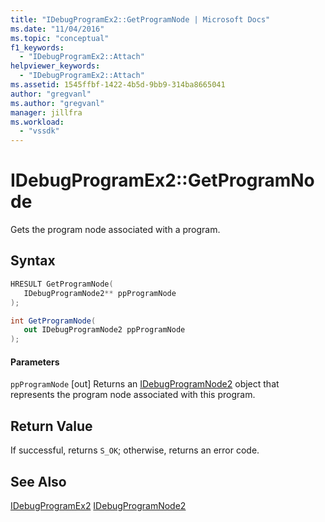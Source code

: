 ```yaml
---
title: "IDebugProgramEx2::GetProgramNode | Microsoft Docs"
ms.date: "11/04/2016"
ms.topic: "conceptual"
f1_keywords:
  - "IDebugProgramEx2::Attach"
helpviewer_keywords:
  - "IDebugProgramEx2::Attach"
ms.assetid: 1545ffbf-1422-4b5d-9bb9-314ba8665041
author: "gregvanl"
ms.author: "gregvanl"
manager: jillfra
ms.workload:
  - "vssdk"
---
```

# IDebugProgramEx2::GetProgramNode
Gets the program node associated with a program.

## Syntax

```cpp
HRESULT GetProgramNode( 
   IDebugProgramNode2** ppProgramNode
);
```

```csharp
int GetProgramNode( 
   out IDebugProgramNode2 ppProgramNode
);
```

#### Parameters
 `ppProgramNode`
 [out] Returns an [IDebugProgramNode2](../../../extensibility/debugger/reference/idebugprogramnode2.md) object that represents the program node associated with this program.

## Return Value
 If successful, returns `S_OK`; otherwise, returns an error code.

## See Also
 [IDebugProgramEx2](../../../extensibility/debugger/reference/idebugprogramex2.md)
 [IDebugProgramNode2](../../../extensibility/debugger/reference/idebugprogramnode2.md)